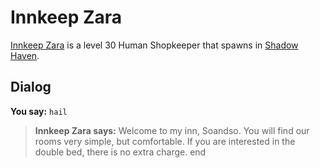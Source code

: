 # Innkeep Zara



[Innkeep Zara](/npc/150255) is a level 30 Human Shopkeeper that spawns in [Shadow Haven](/zone/150).



## Dialog

**You say:** `hail`



>**Innkeep Zara says:** Welcome to my inn, Soandso. You will find our rooms very simple, but comfortable. If you are interested in the double bed, there is no extra charge.
end
